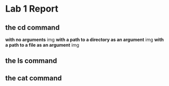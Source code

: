 # Lab 1 Report
## the cd command
**with no arguments**
img
**with a path to a directory as an argument**
img
**with a path to a file as an argument**
img
## the ls command

## the cat command
